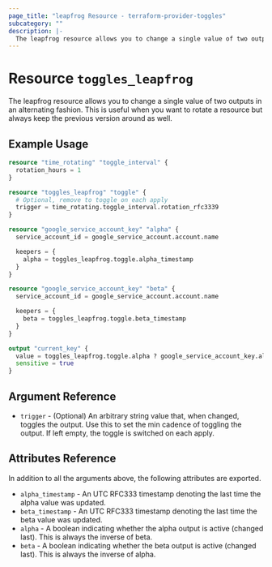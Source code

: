 ```yaml
---
page_title: "leapfrog Resource - terraform-provider-toggles"
subcategory: ""
description: |-
  The leapfrog resource allows you to change a single value of two outputs in an alternating fashion. 
---
```


# Resource `toggles_leapfrog`

The leapfrog resource allows you to change a single value of two outputs in an alternating fashion. This is useful when
you want to rotate a resource but always keep the previous version around as well.

## Example Usage

```terraform
resource "time_rotating" "toggle_interval" {
  rotation_hours = 1
}

resource "toggles_leapfrog" "toggle" {
  # Optional, remove to toggle on each apply
  trigger = time_rotating.toggle_interval.rotation_rfc3339
}

resource "google_service_account_key" "alpha" {
  service_account_id = google_service_account.account.name

  keepers = {
    alpha = toggles_leapfrog.toggle.alpha_timestamp
  }
}

resource "google_service_account_key" "beta" {
  service_account_id = google_service_account.account.name

  keepers = {
    beta = toggles_leapfrog.toggle.beta_timestamp
  }
}

output "current_key" {
  value = toggles_leapfrog.toggle.alpha ? google_service_account_key.alpha : google_service_account_key.beta
  sensitive = true
}
```

## Argument Reference

- `trigger` - (Optional) An arbitrary string value that, when changed, toggles the output. Use this to set the min
cadence of toggling the output. If left empty, the toggle is switched on each apply.

## Attributes Reference

In addition to all the arguments above, the following attributes are exported.

- `alpha_timestamp` - An UTC RFC333 timestamp denoting the last time the alpha value was updated.
- `beta_timestamp` - An UTC RFC333 timestamp denoting the last time the beta value was updated.
- `alpha` - A boolean indicating whether the alpha output is active (changed last). This is always the inverse of beta.
- `beta` - A boolean indicating whether the beta output is active (changed last). This is always the inverse of alpha.
